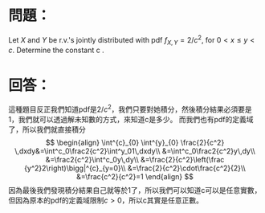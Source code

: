 # 問題：
Let $X$ and $Y$ be r.v.'s jointly distributed with pdf $f_{X,Y}=2/c^2$, for $0<x\leq y < c$.
Determine the constant c .
# 回答：
這種題目反正我們知道pdf是$2/c^2$，我們只要對她積分，然後積分結果必須要是1，我們就可以透過解未知數的方式，來知道c是多少。
而我們也有pdf的定義域了，所以我們就直接積分
$$
\begin{align}
\int^{c}_{0} \int^{y}_{0} \frac{2}{c^2} \,dxdy&=\int^c_0\frac2{c^2}\int^y_01\,dxdy\\
&=\int^c_0\frac2{c^2}y\,dy\\
&=\frac2{c^2}\int^c_0y\,dy\\
&=\frac{2}{c^2}\left(\frac {y^2}2\right)\bigg|^{c}_{y=0}\\
&=\frac{2}{c^2}\cdot\frac{c^2}{2}\\
&=\frac{c^2}{c^2}=1
\end{align}
$$
因為最後我們發現積分結果自己就等於1了，所以我們可以知道c可以是任意實數，但因為原本的pdf的定義域限制$c>0$，所以c其實是任意正數。

